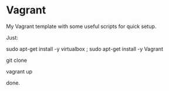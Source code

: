 Vagrant
=======

My Vagrant template with some useful scripts for quick setup.

Just: 

sudo apt-get install -y virtualbox  ; sudo apt-get install -y Vagrant

git clone 

vagrant up

done.
